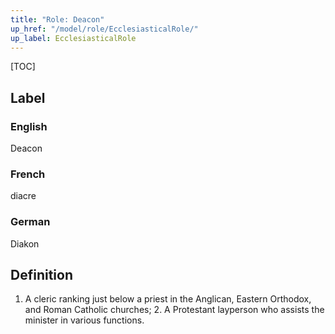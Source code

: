 ```yaml
---
title: "Role: Deacon"
up_href: "/model/role/EcclesiasticalRole/"
up_label: EcclesiasticalRole
---
```


[TOC]

## Label

### English
Deacon

### French
diacre

### German
Diakon

## Definition
1. A cleric ranking just below a priest in the Anglican, Eastern Orthodox, and Roman Catholic churches; 2. A Protestant layperson who assists the minister in various functions.
